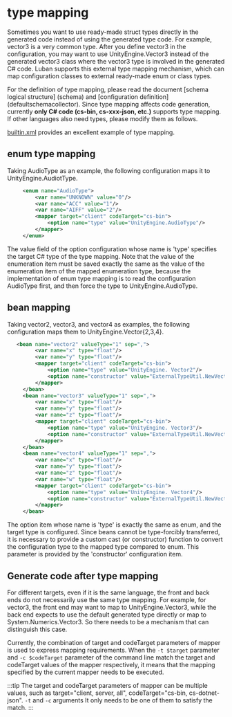 # type mapping

Sometimes you want to use ready-made struct types directly in the generated code instead of using the generated type code. For example, vector3 is a very common type. After you define vector3 in the configuration, you may want to use UnityEngine.Vector3 instead of the generated vector3 class where the vector3 type is involved in the generated C# code. Luban supports this external type mapping mechanism, which can map configuration classes to external ready-made enum or class types.

For the definition of type mapping, please read the document [schema logical structure] (schema) and [configuration definition] (defaultschemacollector).
Since type mapping affects code generation, currently **only C# code (cs-bin, cs-xxx-json, etc.)** supports type mapping. If other languages also need types, please modify them as follows.

[builtin.xml](https://github.com/focus-creative-games/luban_examples/blob/main/DesignerConfigs/Defines/builtin.xml) provides an excellent example of type mapping.

## enum type mapping

Taking AudioType as an example, the following configuration maps it to UnityEngine.AudiotType.

```xml
     <enum name="AudioType">
         <var name="UNKNOWN" value="0"/>
         <var name="ACC" value="1"/>
         <var name="AIFF" value="2"/>
         <mapper target="client" codeTarget="cs-bin">
             <option name="type" value="UnityEngine.AudioType"/>
         </mapper>
     </enum>
```

The value field of the option configuration whose name is 'type' specifies the target C# type of the type mapping. Note that the value of the enumeration item must be saved exactly the same as the value of the enumeration item of the mapped enumeration type, because the implementation of enum type mapping is to read the configuration AudioType first, and then force the type to UnityEngine.AudioType.

## bean mapping

Taking vector2, vector3, and vector4 as examples, the following configuration maps them to UnityEngine.Vector{2,3,4}.

```xml
   <bean name="vector2" valueType="1" sep=",">
         <var name="x" type="float"/>
         <var name="y" type="float"/>
         <mapper target="client" codeTarget="cs-bin">
             <option name="type" value="UnityEngine. Vector2"/>
             <option name="constructor" value="ExternalTypeUtil.NewVector2"/>
         </mapper>
     </bean>
     <bean name="vector3" valueType="1" sep=",">
         <var name="x" type="float"/>
         <var name="y" type="float"/>
         <var name="z" type="float"/>
         <mapper target="client" codeTarget="cs-bin">
             <option name="type" value="UnityEngine. Vector3"/>
             <option name="constructor" value="ExternalTypeUtil.NewVector3"/>
         </mapper>
     </bean>
     <bean name="vector4" valueType="1" sep=",">
         <var name="x" type="float"/>
         <var name="y" type="float"/>
         <var name="z" type="float"/>
         <var name="w" type="float"/>
         <mapper target="client" codeTarget="cs-bin">
             <option name="type" value="UnityEngine. Vector4"/>
             <option name="constructor" value="ExternalTypeUtil.NewVector4"/>
         </mapper>
     </bean>
```

The option item whose name is 'type' is exactly the same as enum, and the target type is configured. Since beans cannot be type-forcibly transferred, it is necessary to provide a custom cast (or constructor) function to convert the configuration type to the mapped type compared to enum. This parameter is provided by the 'constructor' configuration item.


## Generate code after type mapping

For different targets, even if it is the same language, the front and back ends do not necessarily use the same type mapping. For example, for vector3, the front end may want to map to UnityEngine.Vector3, while the back end expects to use the default generated type directly or map to System.Numerics.Vector3. So there needs to be a mechanism that can distinguish this case.

Currently, the combination of target and codeTarget parameters of mapper is used to express mapping requirements. When the `-t $target` parameter and `-c $codeTarget` parameter of the command line match the target and codeTarget values of the mapper respectively, it means that the mapping specified by the current mapper needs to be executed.

:::tip
The target and codeTarget parameters of mapper can be multiple values, such as target="client, server, all", codeTarget="cs-bin, cs-dotnet-json". `-t` and `-c` arguments
It only needs to be one of them to satisfy the match.
:::
